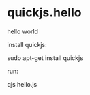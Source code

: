 # quickjs.hello


hello world

install quickjs:

sudo apt-get install quickjs


run:

qjs hello.js

